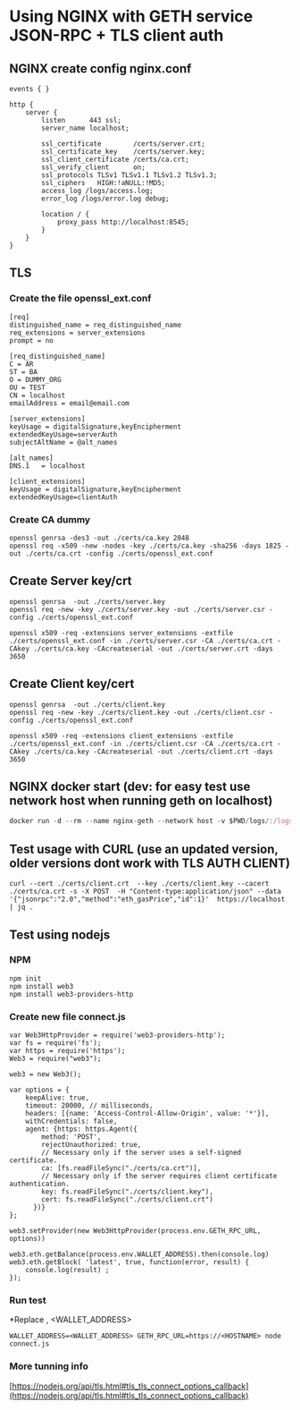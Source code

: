 # Using NGINX with GETH service JSON-RPC + TLS client auth

## NGINX create config nginx.conf

~~~
events { }   

http {
    server {                          
        listen      443 ssl;
        server_name localhost;

        ssl_certificate        /certs/server.crt;
        ssl_certificate_key    /certs/server.key;
        ssl_client_certificate /certs/ca.crt;
        ssl_verify_client      on;
        ssl_protocols TLSv1 TLSv1.1 TLSv1.2 TLSv1.3;
        ssl_ciphers   HIGH:!aNULL:!MD5;
        access_log /logs/access.log;
        error_log /logs/error.log debug;

        location / {
            proxy_pass http://localhost:8545;
        }
    }
}
~~~

## TLS

### Create the file openssl_ext.conf

~~~
[req]
distinguished_name = req_distinguished_name
req_extensions = server_extensions
prompt = no

[req_distinguished_name]
C = AR
ST = BA
O = DUMMY_ORG
OU = TEST
CN = localhost
emailAddress = email@email.com

[server_extensions]
keyUsage = digitalSignature,keyEncipherment
extendedKeyUsage=serverAuth
subjectAltName = @alt_names

[alt_names]
DNS.1   = localhost

[client_extensions]
keyUsage = digitalSignature,keyEncipherment
extendedKeyUsage=clientAuth
~~~

### Create CA dummy

~~~
openssl genrsa -des3 -out ./certs/ca.key 2048
openssl req -x509 -new -nodes -key ./certs/ca.key -sha256 -days 1825 -out ./certs/ca.crt -config ./certs/openssl_ext.conf
~~~

## Create Server key/crt

~~~
openssl genrsa  -out ./certs/server.key
openssl req -new -key ./certs/server.key -out ./certs/server.csr -config ./certs/openssl_ext.conf

openssl x509 -req -extensions server_extensions -extfile ./certs/openssl_ext.conf -in ./certs/server.csr -CA ./certs/ca.crt -CAkey ./certs/ca.key -CAcreateserial -out ./certs/server.crt -days 3650
~~~

## Create Client key/cert

~~~
openssl genrsa  -out ./certs/client.key
openssl req -new -key ./certs/client.key -out ./certs/client.csr -config ./certs/openssl_ext.conf

openssl x509 -req -extensions client_extensions -extfile ./certs/openssl_ext.conf -in ./certs/client.csr -CA ./certs/ca.crt -CAkey ./certs/ca.key -CAcreateserial -out ./certs/client.crt -days 3650
~~~


## NGINX docker start (dev: for easy test use network host when running geth on localhost)

~~~javascript
docker run -d --rm --name nginx-geth --network host -v $PWD/logs/:/logs  -v $PWD/certs:/certs -v $PWD/nginx.conf:/etc/nginx/nginx.conf nginx  
~~~


## Test usage with CURL (use an updated version, older versions dont work with TLS AUTH CLIENT)

~~~
curl --cert ./certs/client.crt  --key ./certs/client.key --cacert ./certs/ca.crt -s -X POST  -H "Content-type:application/json" --data '{"jsonrpc":"2.0","method":"eth_gasPrice","id":1}'  https://localhost | jq .
~~~


## Test using nodejs

### NPM
~~~
npm init
npm install web3
npm install web3-providers-http
~~~

### Create new file connect.js

~~~
var Web3HttpProvider = require('web3-providers-http');
var fs = require('fs');
var https = require('https');
Web3 = require("web3");

web3 = new Web3();

var options = {
    keepAlive: true,
    timeout: 20000, // milliseconds,
    headers: [{name: 'Access-Control-Allow-Origin', value: '*'}],
    withCredentials: false,
    agent: {https: https.Agent({  
        method: 'POST',
        rejectUnauthorized: true,
        // Necessary only if the server uses a self-signed certificate.
        ca: [fs.readFileSync("./certs/ca.crt")],
        // Necessary only if the server requires client certificate authentication.
        key: fs.readFileSync("./certs/client.key"),
        cert: fs.readFileSync("./certs/client.crt")
      })}
};

web3.setProvider(new Web3HttpProvider(process.env.GETH_RPC_URL, options))

web3.eth.getBalance(process.env.WALLET_ADDRESS).then(console.log)
web3.eth.getBlock( 'latest', true, function(error, result) {
    console.log(result) ;   
});
~~~

### Run test

*Replace <HOSTNAME>, <WALLET_ADDRESS>

~~~
WALLET_ADDRESS=<WALLET_ADDRESS> GETH_RPC_URL=https://<HOSTNAME> node connect.js
~~~

### More tunning info

[https://nodejs.org/api/tls.html#tls_tls_connect_options_callback](https://nodejs.org/api/tls.html#tls_tls_connect_options_callback)
